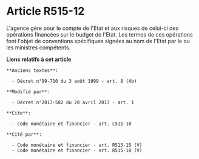# Article R515-12

L'agence gère pour le compte de l'Etat et aux risques de celui-ci des opérations financées sur le budget de l'Etat. Les
termes de ces opérations font l'objet de conventions spécifiques signées au nom de l'Etat par le ou les ministres compétents.

**Liens relatifs à cet article**

	**Anciens textes**:

	  - Décret n°99-710 du 3 août 1999 - art. 8 (Ab)

	**Modifié par**:

	  - Décret n°2017-582 du 20 avril 2017 - art. 1

	**Cite**:

	  - Code monétaire et financier - art. L511-10

	**Cité par**:

	  - Code monétaire et financier - art. R515-15 (V)
	  - Code monétaire et financier - art. R515-18 (V)
